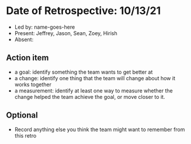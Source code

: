 # Date of Retrospective: 10/13/21

* Led by: name-goes-here
* Present: Jeffrey, Jason, Sean, Zoey, Hirish
* Absent:

## Action item

* a goal: identify something the team wants to get better at
* a change: identify one thing that the team will change about how it works together
* a measurement: identify at least one way to measure whether the change helped the team achieve the goal, or move closer to it.

## Optional

* Record anything else you think the team might want to remember from this retro
